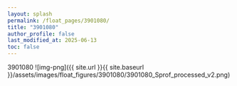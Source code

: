 ```yaml
---
layout: splash
permalink: /float_pages/3901080/
title: "3901080"
author_profile: false
last_modified_at: 2025-06-13
toc: false
---
```

 
3901080
![img-png]({{ site.url }}{{ site.baseurl }}/assets/images/float_figures/3901080/3901080_Sprof_processed_v2.png)